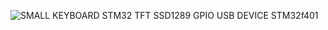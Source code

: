 

![SMALL KEYBOARD STM32 TFT SSD1289 GPIO USB DEVICE STM32f401](https://github.com/offpic/SMALL-KEYBOARD-STM32-TFT-SSD1289-GPIO-USB-DEVICE-STM32f401/assets/31142397/1a9266a4-6ce1-4315-b538-4138592db1b2)
